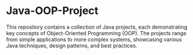 # Java-OOP-Project
This repository contains a collection of Java projects, each demonstrating key concepts of Object-Oriented Programming (OOP). The projects range from simple applications to more complex systems, showcasing various Java techniques, design patterns, and best practices.
